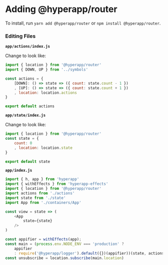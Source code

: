 # Adding @hyperapp/router

To install, run `yarn add @hyperapp/router` or `npm install @hyperapp/router`.

### Editing Files

**`app/actions/index.js`**

Change to look like:

~~~javascript
import { location } from '@hyperapp/router'
import { DOWN, UP } from '../symbols'

const actions = {
    [DOWN]: () => state => ({ count: state.count - 1 })
    , [UP]: () => state => ({ count: state.count + 1 })
    , location: location.actions
}

export default actions
~~~

**`app/state/index.js`**

Change to look like:

~~~javascript
import { location } from '@hyperapp/router'
const state = {
    count: 0
	, location: location.state
}

export default state
~~~

**`app/index.js`**

~~~javascript
import { h, app } from 'hyperapp'
import { withEffects } from 'hyperapp-effects'
import { location } from '@hyperapp/router'
import actions from './actions'
import state from './state'
import App from './containers/App'

const view = state => (
    <App
        state={state}
    />
)

const appifier = withEffects(app);
const main = (process.env.NODE_ENV === 'production' ?
    appifier
    : require('@hyperapp/logger').default({})(appifier))(state, actions, view, document.body)
const unsubscribe = location.subscribe(main.location)
~~~